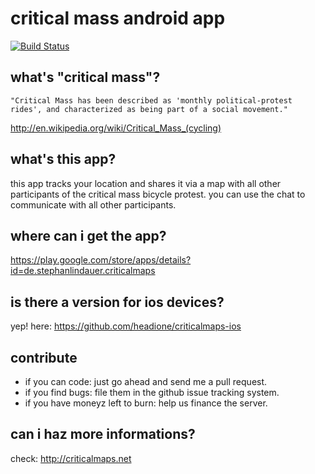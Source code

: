 # critical mass android app

[![Build Status](https://travis-ci.org/stephanlindauer/criticalmaps-android.svg?branch=master)](https://travis-ci.org/stephanlindauer/criticalmaps-android)

## what's "critical mass"?

``` 
"Critical Mass has been described as 'monthly political-protest rides', and characterized as being part of a social movement."
```
http://en.wikipedia.org/wiki/Critical_Mass_(cycling)

## what's this app?

this app tracks your location and shares it via a map with all other participants of the critical mass bicycle protest. you can use the chat to communicate with all other participants.

## where can i get the app?

https://play.google.com/store/apps/details?id=de.stephanlindauer.criticalmaps

## is there a version for ios devices?
                                                          
yep! here: https://github.com/headione/criticalmaps-ios

## contribute

*   if you can code: just go ahead and send me a pull request.
*   if you find bugs: file them in the github issue tracking system.
*   if you have moneyz left to burn: help us finance the server.

## can i haz more informations?

check: http://criticalmaps.net
